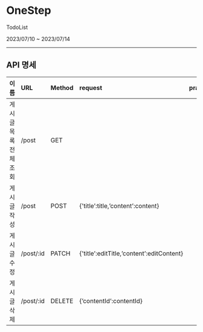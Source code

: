 # OneStep

TodoList

2023/07/10 ~ 2023/07/14

---

## API 명세

| 이름                  | URL       | Method | request                                   | prams |
| :-------------------- | :-------- | :----- | :---------------------------------------- | :---- |
| 게시글 목록 전체 조회 | /post     | GET    |                                           |       |
| 게시글 작성           | /post     | POST   | {'title’:title,’content’:content}         |       |
| 게시글 수정           | /post/:id | PATCH  | {'title’:editTitle,’content’:editContent} |       |
| 게시글 삭제           | /post/:id | DELETE | {’contentId’:contentId}                   |       |
